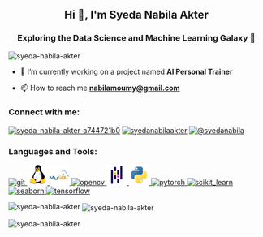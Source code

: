 <h2 align="center">Hi 👋, I'm Syeda Nabila Akter</h2>
<h3 align="center">Exploring the Data Science and Machine Learning Galaxy 🚀</h3>

<p align="left"> <img src="https://komarev.com/ghpvc/?username=syeda-nabila-akter&label=Profile%20views&color=0e75b6&style=flat" alt="syeda-nabila-akter" /> </p>

- 🔭 I’m currently working on a project named **AI Personal Trainer**

- 📫 How to reach me **nabilamoumy@gmail.com**

<h3 align="left">Connect with me:</h3>
<p align="left">
<a href="https://linkedin.com/in/syeda-nabila-akter-a744721b0" target="blank"><img align="center" src="https://raw.githubusercontent.com/rahuldkjain/github-profile-readme-generator/master/src/images/icons/Social/linked-in-alt.svg" alt="syeda-nabila-akter-a744721b0" height="30" width="40" /></a>
<a href="https://kaggle.com/syedanabilaakter" target="blank"><img align="center" src="https://raw.githubusercontent.com/rahuldkjain/github-profile-readme-generator/master/src/images/icons/Social/kaggle.svg" alt="syedanabilaakter" height="30" width="40" /></a>
<a href="https://medium.com/@syedanabila" target="blank"><img align="center" src="https://raw.githubusercontent.com/rahuldkjain/github-profile-readme-generator/master/src/images/icons/Social/medium.svg" alt="@syedanabila" height="30" width="40" /></a>
</p>

<h3 align="left">Languages and Tools:</h3>
<p align="left"> <a href="https://git-scm.com/" target="_blank" rel="noreferrer"> <img src="https://www.vectorlogo.zone/logos/git-scm/git-scm-icon.svg" alt="git" width="40" height="40"/> </a> <a href="https://www.linux.org/" target="_blank" rel="noreferrer"> <img src="https://raw.githubusercontent.com/devicons/devicon/master/icons/linux/linux-original.svg" alt="linux" width="40" height="40"/> </a> <a href="https://www.mysql.com/" target="_blank" rel="noreferrer"> <img src="https://raw.githubusercontent.com/devicons/devicon/master/icons/mysql/mysql-original-wordmark.svg" alt="mysql" width="40" height="40"/> </a> <a href="https://opencv.org/" target="_blank" rel="noreferrer"> <img src="https://www.vectorlogo.zone/logos/opencv/opencv-icon.svg" alt="opencv" width="40" height="40"/> </a> <a href="https://pandas.pydata.org/" target="_blank" rel="noreferrer"> <img src="https://raw.githubusercontent.com/devicons/devicon/2ae2a900d2f041da66e950e4d48052658d850630/icons/pandas/pandas-original.svg" alt="pandas" width="40" height="40"/> </a> <a href="https://www.python.org" target="_blank" rel="noreferrer"> <img src="https://raw.githubusercontent.com/devicons/devicon/master/icons/python/python-original.svg" alt="python" width="40" height="40"/> </a> <a href="https://pytorch.org/" target="_blank" rel="noreferrer"> <img src="https://www.vectorlogo.zone/logos/pytorch/pytorch-icon.svg" alt="pytorch" width="40" height="40"/> </a> <a href="https://scikit-learn.org/" target="_blank" rel="noreferrer"> <img src="https://upload.wikimedia.org/wikipedia/commons/0/05/Scikit_learn_logo_small.svg" alt="scikit_learn" width="40" height="40"/> </a> <a href="https://seaborn.pydata.org/" target="_blank" rel="noreferrer"> <img src="https://seaborn.pydata.org/_images/logo-mark-lightbg.svg" alt="seaborn" width="40" height="40"/> </a> <a href="https://www.tensorflow.org" target="_blank" rel="noreferrer"> <img src="https://www.vectorlogo.zone/logos/tensorflow/tensorflow-icon.svg" alt="tensorflow" width="40" height="40"/> </a> </p>

<p><img align="left" src="https://github-readme-stats.vercel.app/api/top-langs?username=syeda-nabila-akter&show_icons=true&locale=en&layout=compact" alt="syeda-nabila-akter" /></p>

<p>&nbsp;<img align="center" src="https://github-readme-stats.vercel.app/api?username=syeda-nabila-akter&show_icons=true&locale=en" alt="syeda-nabila-akter" /></p>

<p><img align="center" src="https://github-readme-streak-stats.herokuapp.com/?user=syeda-nabila-akter&" alt="syeda-nabila-akter" /></p>
